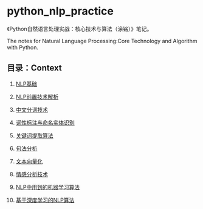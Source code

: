 # python_nlp_practice

《Python自然语言处理实战：核心技术与算法（涂铭）》笔记。

The notes for Natural Language Processing:Core Technology and Algorithm with Python.

## 目录：Context

1. [NLP基础](https://github.com/cunyu1943/python_nlp_practice/blob/master/Chapter_1/%E7%AC%AC1%E7%AB%A0%20NLP%E5%9F%BA%E7%A1%80.md)

2. [NLP前置技术解析](https://github.com/cunyu1943/python_nlp_practice/blob/master/Chapter_2/%E7%AC%AC2%E7%AB%A0%20NLP%E5%89%8D%E7%BD%AE%E6%8A%80%E6%9C%AF%E8%A7%A3%E6%9E%90.md)

3. [中文分词技术](https://github.com/cunyu1943/python_nlp_practice/blob/master/Chapter_3/%E7%AC%AC3%E7%AB%A0%20%E4%B8%AD%E6%96%87%E5%88%86%E8%AF%8D%E6%8A%80%E6%9C%AF.md)

4. [词性标注与命名实体识别](https://github.com/cunyu1943/python_nlp_practice/blob/master/Chapter_4/%E7%AC%AC4%E7%AB%A0%20%E8%AF%8D%E6%80%A7%E6%A0%87%E6%B3%A8%E4%B8%8E%E5%91%BD%E5%90%8D%E5%AE%9E%E4%BD%93%E8%AF%86%E5%88%AB.md)

5. [关键词提取算法](https://github.com/cunyu1943/python_nlp_practice/blob/master/Chapter_5/%E7%AC%AC5%E7%AB%A0%20%E5%85%B3%E9%94%AE%E8%AF%8D%E6%8F%90%E5%8F%96%E7%AE%97%E6%B3%95.md)

6. [句法分析](https://github.com/cunyu1943/python_nlp_practice/blob/master/Chapter_6/%E7%AC%AC6%E7%AB%A0%20%E5%8F%A5%E6%B3%95%E5%88%86%E6%9E%90.md)

7. [文本向量化](https://github.com/cunyu1943/python_nlp_practice/blob/master/Chapter_7/%E7%AC%AC7%E7%AB%A0%20%E6%96%87%E6%9C%AC%E5%90%91%E9%87%8F%E5%8C%96.md)

8. [情感分析技术](https://github.com/cunyu1943/python_nlp_practice/blob/master/Chapter_8/%E7%AC%AC8%E7%AB%A0%20%E5%AE%9E%E6%88%98%E7%94%B5%E5%BD%B1%E8%AF%84%E8%AE%BA%E6%83%85%E6%84%9F%E5%88%86%E6%9E%90.md)

9. [NLP中用到的机器学习算法](https://github.com/cunyu1943/python_nlp_practice/blob/master/Chapter_9/%E7%AC%AC9%E7%AB%A0%20NLP%E4%B8%AD%E7%94%A8%E5%88%B0%E7%9A%84%E6%9C%BA%E5%99%A8%E5%AD%A6%E4%B9%A0%E7%AE%97%E6%B3%95.md)

10. [基于深度学习的NLP算法](https://github.com/cunyu1943/python_nlp_practice/blob/master/Chapter_10/%E7%AC%AC10%E7%AB%A0%20%E5%9F%BA%E4%BA%8E%E6%B7%B1%E5%BA%A6%E5%AD%A6%E4%B9%A0%E7%9A%84NLP%E7%AE%97%E6%B3%95.md)








